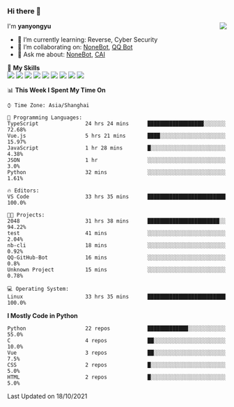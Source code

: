 ### Hi there 👋

<a href="#">
  <img align="right" src="https://github-readme-stats.vercel.app/api?username=yanyongyu&count_private=true&show_icons=true&bg_color=15,f2f7fd,E0EAFC" />
</a>

I'm **yanyongyu**

- 🌱 I’m currently learning: Reverse, Cyber Security
- 👯 I’m collaborating on: [NoneBot](https://github.com/nonebot), [QQ Bot](https://github.com/Mrs4s/go-cqhttp)
- 💬 Ask me about: [NoneBot](https://github.com/nonebot), [CAI](https://github.com/cscs181/CAI)

🌟 **My Skills**  
![](https://img.shields.io/badge/-Python-3e74a2?style=flat-square&logo=Python&logoColor=fff)
![](https://img.shields.io/badge/-Node.js-339933?style=flat-square&logo=Node.js&logoColor=fff)
![](https://img.shields.io/badge/-Vue-4fc08d?style=flat-square&logo=Vue.js&logoColor=fff)
![](https://img.shields.io/badge/-React-2d98ce?style=flat-square&logo=React&logoColor=fff)
![](https://img.shields.io/badge/-Docker-2496ED?style=flat-square&logo=Docker&logoColor=fff)
![](https://img.shields.io/badge/-Linux-000000?style=flat-square&logo=Linux&logoColor=fff)
![](https://img.shields.io/badge/-MySQL-4479A1?style=flat-square&logo=MySQL&logoColor=fff)
![](https://img.shields.io/badge/-Redis-DC382D?style=flat-square&logo=Redis&logoColor=fff)
![](https://img.shields.io/badge/-MongoDB-47A248?style=flat-square&logo=MongoDB&logoColor=fff)

<!--START_SECTION:waka-->
📊 **This Week I Spent My Time On** 

```text
⌚︎ Time Zone: Asia/Shanghai

💬 Programming Languages: 
TypeScript               24 hrs 24 mins      ██████████████████░░░░░░░   72.68% 
Vue.js                   5 hrs 21 mins       ████░░░░░░░░░░░░░░░░░░░░░   15.97% 
JavaScript               1 hr 28 mins        █░░░░░░░░░░░░░░░░░░░░░░░░   4.38% 
JSON                     1 hr                ░░░░░░░░░░░░░░░░░░░░░░░░░   3.0% 
Python                   32 mins             ░░░░░░░░░░░░░░░░░░░░░░░░░   1.61%

🔥 Editors: 
VS Code                  33 hrs 35 mins      █████████████████████████   100.0%

🐱‍💻 Projects: 
2048                     31 hrs 38 mins      ███████████████████████░░   94.22% 
test                     41 mins             ░░░░░░░░░░░░░░░░░░░░░░░░░   2.04% 
nb-cli                   18 mins             ░░░░░░░░░░░░░░░░░░░░░░░░░   0.92% 
QQ-GitHub-Bot            16 mins             ░░░░░░░░░░░░░░░░░░░░░░░░░   0.8% 
Unknown Project          15 mins             ░░░░░░░░░░░░░░░░░░░░░░░░░   0.78%

💻 Operating System: 
Linux                    33 hrs 35 mins      █████████████████████████   100.0%

```

**I Mostly Code in Python** 

```text
Python                   22 repos            █████████████░░░░░░░░░░░░   55.0% 
C                        4 repos             ██░░░░░░░░░░░░░░░░░░░░░░░   10.0% 
Vue                      3 repos             ██░░░░░░░░░░░░░░░░░░░░░░░   7.5% 
CSS                      2 repos             █░░░░░░░░░░░░░░░░░░░░░░░░   5.0% 
HTML                     2 repos             █░░░░░░░░░░░░░░░░░░░░░░░░   5.0%

```



 Last Updated on 18/10/2021
<!--END_SECTION:waka-->
